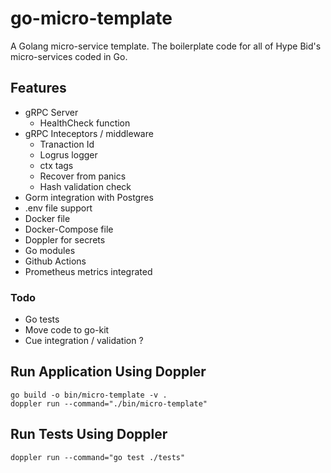 # go-micro-template
A Golang micro-service template. The boilerplate code for all of Hype Bid's micro-services coded in Go.

## Features
- gRPC Server
  - HealthCheck function
- gRPC Inteceptors / middleware
  - Tranaction Id
  - Logrus logger
  - ctx tags
  - Recover from panics
  - Hash validation check
- Gorm integration with Postgres
- .env file support
- Docker file
- Docker-Compose file
- Doppler for secrets
- Go modules
- Github Actions
- Prometheus metrics integrated

### Todo
- Go tests
- Move code to go-kit
- Cue integration / validation ?

## Run Application Using Doppler
```
go build -o bin/micro-template -v .
doppler run --command="./bin/micro-template"
```

## Run Tests Using Doppler
```
doppler run --command="go test ./tests"
```